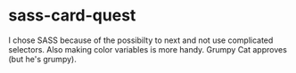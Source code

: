 # sass-card-quest

I chose SASS because of the possibilty to next and not use complicated selectors.
Also making color variables is more handy.
Grumpy Cat approves (but he's grumpy).
